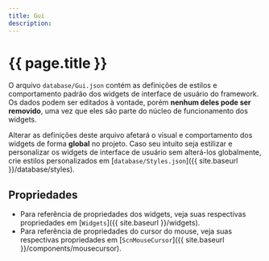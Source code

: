 ```yaml
---
title: Gui
description: 
---
```


# {{ page.title }}

O arquivo `database/Gui.json` contém as definições de estilos e comportamento padrão dos 
widgets de interface de usuário do framework. Os dados podem ser editados à vontade, 
porém **nenhum deles pode ser removido**, uma vez que eles são parte do núcleo de funcionamento 
dos widgets.

Alterar as definições deste arquivo afetará o visual e comportamento dos widgets 
de forma **global** no projeto. Caso seu intuito seja estilizar e personalizar os widgets de interface de usuário 
sem alterá-los globalmente, crie estilos personalizados em [`database/Styles.json`]({{ site.baseurl }}/database/styles).

## Propriedades
- Para referência de propriedades dos widgets, veja suas respectivas propriedades em [`Widgets`]({{ site.baseurl }}/widgets).
- Para referência de propriedades do cursor do mouse, veja suas respectivas propriedades em [`ScnMouseCursor`]({{ site.baseurl }}/components/mousecursor).